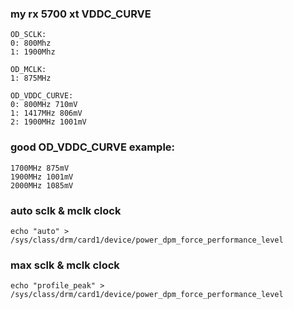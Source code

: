 


### my rx 5700 xt VDDC_CURVE
```
OD_SCLK:
0: 800Mhz
1: 1900Mhz

OD_MCLK:
1: 875MHz

OD_VDDC_CURVE:
0: 800MHz 710mV
1: 1417MHz 806mV
2: 1900MHz 1001mV
```


### good OD_VDDC_CURVE example:
```
1700MHz 875mV
1900MHz 1001mV
2000MHz 1085mV
```

### auto sclk & mclk clock
```
echo "auto" > /sys/class/drm/card1/device/power_dpm_force_performance_level 
```

### max sclk & mclk clock
```
echo "profile_peak" > /sys/class/drm/card1/device/power_dpm_force_performance_level 
```
